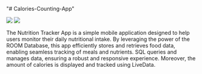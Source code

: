 "# Calories-Counting-App" 

<img src="https://github.com/user-attachments/assets/9a551964-76e2-4dc4-bf7c-68115aaa030d"> <img src ="https://github.com/user-attachments/assets/111a5ab7-3fcf-43d1-8c95-3a504173a2c3">




The Nutrition Tracker App is a simple mobile application designed to help users monitor their daily nutritional intake. By leveraging the power of the ROOM Database, this app efficiently stores and retrieves food data, enabling seamless tracking of meals and nutrients. SQL queries and manages data, ensuring a robust and responsive experience. Moreover, the amount of calories is displayed and tracked using LiveData.
